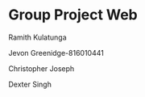 # Group Project Web

Ramith Kulatunga

Jevon Greenidge-816010441

Christopher Joseph

Dexter Singh

